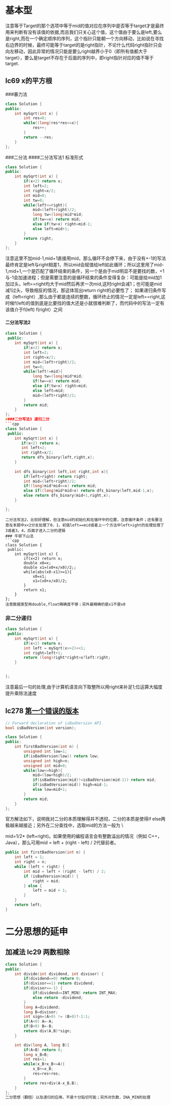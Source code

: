 # 基本型
注意等于Target的那个选项中等于mid的值对应在序列中是否等于target才是最终用来判断有没有该值的依据,而且我们只关心这个值，这个值由于要么是left,要么是right,而在一个确定顺序的序列，这个指针只能朝一个方向移动，比如说在寻找右边界的时候，最终可能等于target的是right指针，不论什么代码right指针只会向左移动，因此异常的情况只能是要么right越界小于0（即所有值都大于target），要么是target不存在于后面的序列中，即right指针对应的值不等于target.
## lc69 x的平方根
###暴力法
```cpp
class Solution {
public:
    int mySqrt(int x) {
        int res=0;
        while((long)res*res<=x){
            res++;
        }
        return --res;
    }
};
```
###二分法
####二分法写法1
标准形式
```cpp
class Solution {
public:
    int mySqrt(int x) {
        if(x<2) return x;
        int left=2;
        int right=x/2;
        int mid=0;
        int tw=0; 
        while(left<=right){
            mid=(left+right)/2;
            long tw=(long)mid*mid;
            if(tw==x) return mid;
            else if(tw>x) right=mid-1;
            else left=mid+1;
        }
        return right;
    }
};
```
注意这里不加mid-1,mid+1直接用mid，那么循环不会停下来，由于没有+-1的写法最终肯定是left与right相差1，所以mid会赋值给left如此循环；所以这里用了mid-1,mid+1,一个是匹配了循环结束的条件，另一个是由于mid明显不是要找的数，+1与-1会加速进程；但是需要注意的是循环结束的条件变得复杂：可能是给mid加1加过头，left==right均大于mid然后再求一次mid,这时right会减1；也可能是mid减1过头，导致相反的情况，那这体现出return right的必要性了；
如果递归条件写成（left<right）,那么由于都是连续的整数，循环终止的情况一定是left==right,这时候f(left)的值到底是比要找的值大还是小就很难判断了，而代码中的写法一定有该值介于f(left) f(right）之间
#### 二分法写法2
```cpp
class Solution {
 public:
    int mySqrt(int x) {
        if(x<2) return x;
        int left=2;
        int right=x/2;
        int mid=(left+right)/2;
        int tw=0;
        while(left!=mid){
            long tw=(long)mid*mid;
            if(tw==x) return mid;
            else if(tw>x) right=mid;
            else left=mid;
            mid=(left+right)/2;
        }
        return mid;
    }
};
####二分写法3 递归二分
```cpp
class Solution {
 public:
    int mySqrt(int x) {
       if(x<2) return x;
       int left=2;
       int right=x/2;
       return dfs_binary(left,right,x);
    }
    
    int dfs_binary(int left,int right,int x){
        if(left>right) return right;
        int mid=(left+right)/2;
        if((long)mid*mid==x) return mid;
        else if((long)mid*mid>x) return dfs_binary(left,mid-1,x);
        else return dfs_binary(mid+1,right,x);
    }

};

```
```
二分法写法2，比较好理解，但注意mid的初始化和在循环中的位置，注意循环条件；还有要注意在本题中x<2分支处理了0，1，初值left==mid或者上一个方法中left>ight的处理处理了3或者3，4，后面才进入二分的逻辑
### 牛顿下山法
```cpp
class Solution {
 public:
    int mySqrt(int x) {
        if(x<2) return x;
        double x0=x;
        double x1=(x0+x/x0)/2;;
        while(abs(x0-x1)>=1){
            x0=x1;
            x1=(x0+x/x0)/2;
        }
        return x1;
    }
};
注意数据类型用double,float精确度不够；另外最精确的是x1不是x0
```
### 非二分递归
```cpp
class Solution {
 public:
    int mySqrt(int x) {
        if(x<2) return x;
        int left = mySqrt(x>>2)<<1;
        int right=left+1;
        return (long)right*right>x?left:right;
    }
    

};
```
注意最后一句的处理,由于计算机语言向下取整所以用right来补足1;位运算大幅度提升乘除法速度
## lc278 [第一个错误的版本](https://leetcode-cn.com/problems/first-bad-version/)
```cpp
// Forward declaration of isBadVersion API.
bool isBadVersion(int version);

class Solution {
public:
    int firstBadVersion(int n) {
        unsigned int low=1;
        if(isBadVersion(low)) return low;
        unsigned int high=n;
        unsigned int mid=0;
        while(low<=high){
            mid=(low+high)/2;
            if(isBadVersion(mid)!=isBadVersion(mid-1)) return mid;
            if(isBadVersion(mid)) high=mid-1;
            else low=mid+1;
        }
        return mid;
    }
};
```
官方解法如下，说明我对二分的本质理解得并不透彻，二分的本质是使得if else两极越来越接近；另外在二分查找中，选取mid的方法一般为 \

mid=1/2* (left+right)。如果使用的编程语言会有整数溢出的情况（例如 C++，Java），那么可用mid = left + (right - left) / 2代替前者。

```cpp
public int firstBadVersion(int n) {
    int left = 1;
    int right = n;
    while (left < right) {
        int mid = left + (right - left) / 2;
        if (isBadVersion(mid)) {
            right = mid;
        } else {
            left = mid + 1;
        }
    }
    return left;
}
```
# 二分思想的延申
## 加减法 lc29 两数相除
```cpp
class Solution {
public:
    int divide(int dividend, int divisor) {
        if(dividend==0) return 0;
        if(divisor==1) return dividend;
        if(divisor==-1) {
            if(dividend==INT_MIN) return INT_MAX;
            else return -dividend;  
        }
        long A=dividend;
        long B=divisor;
        int sign=(A>0) != (B>0)?-1:1;
        if(A<0) A=-A;
        if(B<0) B=-B;
        return div(A,B)*sign;        
    }

    int div(long A, long B){
        if(A<B) return 0;
        long x_B=B;
        int res=1;
        while(x_B+x_B<=A){
            x_B+=x_B;
            res=res+res;
        }
        return res+div(A-x_B,B);    
    }
};
二分思想（翻倍）以及递归的应用，不是十分贴切可能；另外对负数，INA_MIN的处理


